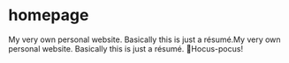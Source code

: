# homepage
My very own personal website. Basically this is just a résumé.My very own personal website. Basically this is just a résumé.
🧙Hocus-pocus!